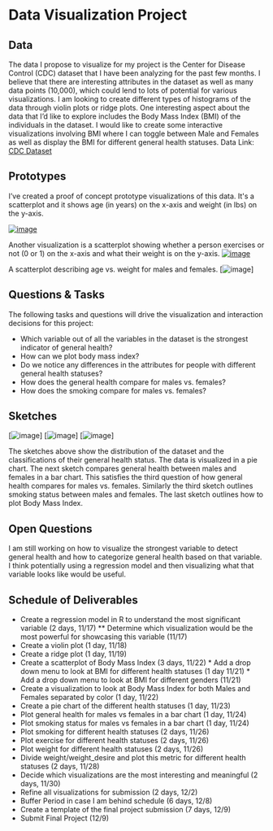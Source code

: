 # Data Visualization Project

## Data

The data I propose to visualize for my project is the Center for Disease Control (CDC) dataset that I have been analyzing for the past few months. I believe that there are interesting attributes in the dataset as well as many data points (10,000), which could lend to lots of potential for various visualizations.
I am looking to create different types of histograms of the data through violin plots or ridge plots. One interesting aspect about the data that I’d like to explore includes the Body Mass Index (BMI) of the individuals in the dataset. I would like to create some interactive visualizations involving BMI where I can toggle between Male and Females as well as display the BMI for different general health statuses.
Data Link: [CDC Dataset](https://gist.github.com/ridhimasaxena/a45f4774ff99a80bb5f71ca575f64ec3 "CDC Dataset")

## Prototypes

I’ve created a proof of concept prototype visualizations of this data. It's a scatterplot and it shows age (in years) on the x-axis and weight (in lbs) on the y-axis. 

[![image](https://github.com/ridhimasaxena/dataviz-project-template-proposal/blob/master/agevsweight.png)](https://vizhub.com/ridhimasaxena/ce31146b95a5497d96ec57e0670ff732)

Another visualization is a scatterplot showing whether a person exercises or not (0 or 1) on the x-axis and what their weight is on the y-axis. 
[![image](https://github.com/ridhimasaxena/dataviz-project-template-proposal/blob/master/exerciseandweight.png)](https://vizhub.com/ridhimasaxena/b8bbdb49bb93485d97c8c1f011615c3a)

A scatterplot describing age vs. weight for males and females.
[![image](https://github.com/ridhimasaxena/dataviz-project-template-proposal/blob/master/AgeVsWeightMF.png)] 



## Questions & Tasks

The following tasks and questions will drive the visualization and interaction decisions for this project:

 * Which variable out of all the variables in the dataset is the strongest indicator of general health?
 * How can we plot body mass index?
 * Do we notice any differences in the attributes for people with different general health statuses?
 * How does the general health compare for males vs. females?
 * How does the smoking compare for males vs. females?


## Sketches

[![image](https://github.com/ridhimasaxena/dataviz-project-template-proposal/blob/master/Cdc_Sketch.png)]
[![image](https://github.com/ridhimasaxena/dataviz-project-template-proposal/blob/master/SmokingStatusGender.png)]
[![image](https://github.com/ridhimasaxena/Data-Visualization-Project-Proposal/blob/master/BMIByAge.png)] 

The sketches above show the distribution of the dataset and the classifications of their general health status. The data is visualized in a pie chart. The next sketch compares general health between males and females in a bar chart. This satisfies the third question of how general health compares for males vs. females. Similarly the third sketch outlines smoking status between males and females. The last sketch outlines how to plot Body Mass Index. 


## Open Questions

I am still working on how to visualize the strongest variable to detect general health and how to categorize general health based on that variable. I think potentially using a regression model and then visualizing what that variable looks like would be useful. 



## Schedule of Deliverables

 * Create a regression model in R to understand the most significant variable (2 days, 11/17)
       **   Determine which visualization would be the most powerful for showcasing this variable (11/17)
 * Create a violin plot (1 day, 11/18)
 * Create a ridge plot (1 day, 11/19)
 * Create a scatterplot of Body Mass Index (3 days, 11/22)
                  * Add a drop down menu to look at BMI for different health statuses (1 day 11/21)
                  * Add a drop down menu to look at BMI for different genders (11/21)
 * Create a visualization to look at Body Mass Index for both Males and Females separated by color (1 day, 11/22)
 * Create a pie chart of the different health statuses (1 day, 11/23)
 * Plot general health for males vs females in a bar chart (1 day, 11/24)
 * Plot smoking status for males vs females in a bar chart (1 day, 11/24)
 * Plot smoking for different health statuses (2 days, 11/26)
 * Plot exercise for different health statuses (2 days, 11/26)
 * Plot weight for different health statuses (2 days, 11/26)
 * Divide weight/weight_desire and plot this metric for different health statuses (2 days, 11/28)
 * Decide which visualizations are the most interesting and meaningful (2 days, 11/30)
 * Refine all visualizations for submission (2 days, 12/2)
 * Buffer Period in case I am behind schedule (6 days, 12/8)
 * Create a template of the final project submission (7 days, 12/9)
 * Submit Final Project (12/9)
 
